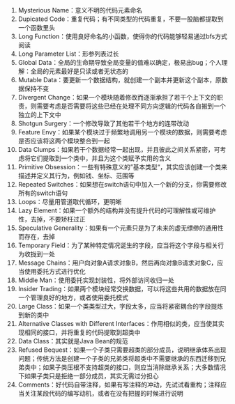 1. Mysterious Name：意义不明的代码元素命名
2. Dupicated Code：重复代码；有不同类型的代码重复，不要一股脑都提取到一个函数里头
3. Long Function：使用良好命名的小函数，使得你的代码能够轻易通过bfs方式阅读
4. Long Parameter List：形参列表过长
5. Global Data：全局的生命期导致全局变量的值难以确定，极易出bug；个人理解：全局的元素最好是只读或者无状态的
6. Mutable Data：要更新一个数据结构，就创建一个副本并更新这个副本，原数据保持不变
7. Divergent Change：如果一个模块随着修改而逐渐承担了若干个上下文的职责，则需要考虑是否需要将这些已经在处理不同方向逻辑的代码各自搬到一个独立的上下文中
8. Shotgun Surgery：一个修改导致了其他若干个地方的连带改动
9. Feature Envy：如果某个模块过于频繁地调用另一个模块的数据，则需要考虑是否应该将这两个模块整合到一起
10. Data Clumps：如果若干个数据经常一起出现，并且彼此之间关系紧密，可考虑将它们提取到一个类中，并且为这个类赋予实用的含义
11. Primitive Obsession：一些有特殊意义的”基本类型“，其实应该创建一个类来描述并定义其行为，例如钱、坐标、范围等
12. Repeated Switches：如果想在switch语句中加入一个新的分支，你需要修改所有的switch语句
13. Loops：尽量用管道取代循环，更明晰
14. Lazy Element：如果一个额外的结构并没有提升代码的可理解性或可维护性，去掉，不要矫枉过正
15. Speculative Generality：如果有一个元素只是为了未来的虚无缥缈的通用性而存在，去掉
16. Temporary Field：为了某种特定情况诞生的字段，应当将这个字段与相关行为收拢到一处
17. Message Chains：用户向对象A请求对象B，然后再向对象B请求对象C，应当使用委托方式进行优化
18. Middle Man：使用委托实现封装性，将外部访问收归一处
19. Insider Trading：如果两个模块经常交换数据，可以将这些共用的数据放在同一个管理良好的地方，或者使用委托模式
20. Large Class：如果一个类类型过大，字段太多，应当将紧密耦合的字段提炼到新的类中
21. Alternative Classes with Different Interfaces：作用相似的类，应当使其实现相同的接口，并将重复的代码提取到超类中
22. Data Class：其实就是Java Bean的规范
23. Refused Bequest：如果一个子类只需要超类的部分成员，说明继承体系出现问题；传统方法是创建一个子类的兄弟类将超类中不需要继承的东西迁移到兄弟类中；如果子类压根不支持超类的接口，则应当消除继承关系；大多数情况下如果子类只是拒绝一部分成员，其实无需过分担心
24. Comments：好代码自带注释，如果有写注释的冲动，先试试看重构；注释应当关注某段代码的编写动机，或者在没有把握的时候进行说明